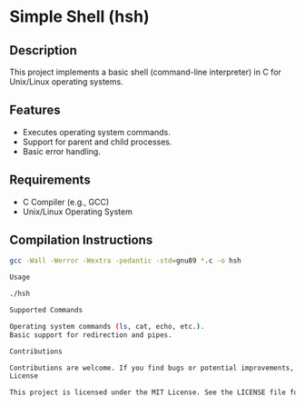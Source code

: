 # Simple Shell (hsh)

## Description
This project implements a basic shell (command-line interpreter) in C for Unix/Linux operating systems.

## Features
- Executes operating system commands.
- Support for parent and child processes.
- Basic error handling.

## Requirements
- C Compiler (e.g., GCC)
- Unix/Linux Operating System

## Compilation Instructions
```bash
gcc -Wall -Werror -Wextra -pedantic -std=gnu89 *.c -o hsh

Usage

./hsh

Supported Commands

Operating system commands (ls, cat, echo, etc.).
Basic support for redirection and pipes.

Contributions

Contributions are welcome. If you find bugs or potential improvements, feel free to create a pull request.
License

This project is licensed under the MIT License. See the LICENSE file for more details.
